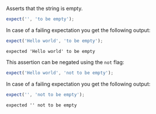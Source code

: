 Asserts that the string is empty.

<!-- evaluate -->
```javascript
expect('', 'to be empty');
```
<!-- /evaluate -->

In case of a failing expectation you get the following output:

<!-- evaluate -->
```javascript
expect('Hello world', 'to be empty');
```

```
expected 'Hello world' to be empty
```
<!-- /evaluate -->

This assertion can be negated using the `not` flag:

<!-- evaluate -->
```javascript
expect('Hello world', 'not to be empty');
```
<!-- /evaluate -->

In case of a failing expectation you get the following output:

<!-- evaluate -->
```javascript
expect('', 'not to be empty');
```

```
expected '' not to be empty
```
<!-- /evaluate -->
